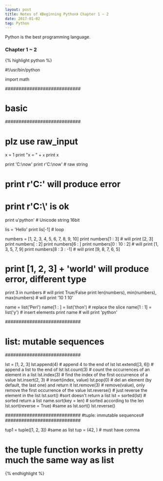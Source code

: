 ```yaml
---
layout: post
title: Notes of 《Beginning Python》 Chapter 1 ~ 2
date: 2017-01-02
tag: Python
---
```


Python is the best programming language.

### Chapter 1 ~ 2

{% highlight python %}

#!/usr/bin/python

import math

############################
#          basic           #
############################

# plz use raw_input

x = 1
print "x = " + `x`
print x

print 'C:\\now'
print r'C:\now' # raw string
# print r'C:\' will produce error
# print r'C:\\' is ok
print u'python' # Unicode string 16bit

lis = 'Hello'
print lis[-1] # loop

numbers = [1, 2, 3, 4, 5, 6, 7, 8, 9, 10]
print numbers[1 : 3] # will print [2, 3]
print numbers[ : 2]
print numbers[6 : ]
print numbers[0 : 10 : 2] # will print [1, 3, 5, 7, 9]
print numbers[8 : 3 : -1] # will print [9, 8, 7, 6, 5]
# print [1, 2, 3] + 'world' will produce error, different type
print 3 in numbers # will print True/False
print len(numbers), min(numbers), max(numbers) # will print '10 1 10'

name = list('Perl')
name[1 : ] = list('thon') # replace the slice
name[1 : 1] = list('y') # insert elements
print name # will print 'python'

############################
#  list: mutable sequences #
############################

lst = [1, 2, 3]
lst.append(4) # append 4 to the end of lst
lst.extend([3, 6]) # append a list to the end of lst
lst.count(3) # count the occurrences of an element in a list
lst.index(3) # find the index of the first occurrence of a value
lst.insert(2, 3) # insert(index, value)
lst.pop(0) # del an element (by default, the last one) and return it
lst.remove(3) # remove(value), only remove the first occurrence of the value
lst.reverse() # just reverse the element in the list
lst.sort() #sort doesn't return a list
lst = sorted(lst) # sorted return a list
name.sort(key = len) # sorted according to the len
lst.sort(reverse = True) #same as lst.sort() lst.reverse()

############################
#tuple: immutable sequences#
############################

tup1 = tuple([1, 2, 3]) #same as list
tup = (42, ) # must have comma
# the tuple function works in pretty much the same way as list
{% endhighlight %}
